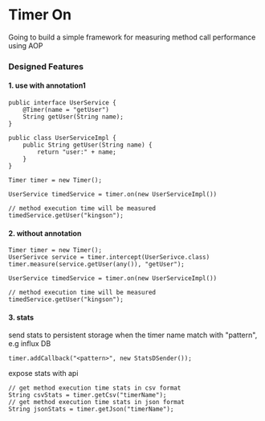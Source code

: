 # Timer On

Going to build a simple framework for measuring method call performance using AOP


### Designed Features


#### 1. use with annotation1

    public interface UserService {
        @Timer(name = "getUser")
        String getUser(String name);
    }

    public class UserServiceImpl {
        public String getUser(String name) {
            return "user:" + name;
        }
    }

    Timer timer = new Timer();

    UserService timedService = timer.on(new UserServiceImpl())

    // method execution time will be measured
    timedService.getUser("kingson");

#### 2. without annotation

    Timer timer = new Timer();
    UserSerivce service = timer.intercept(UserSerivce.class)
    timer.measure(service.getUser(any()), "getUser");

    UserService timedService = timer.on(new UserServiceImpl())

    // method execution time will be measured
    timedService.getUser("kingson");


#### 3. stats

send stats to persistent storage when the timer name match with "pattern", e.g influx DB

    timer.addCallback("<pattern>", new StatsDSender());

expose stats with api

    // get method execution time stats in csv format
    String csvStats = timer.getCsv("timerName");
    // get method execution time stats in json format
    String jsonStats = timer.getJson("timerName");